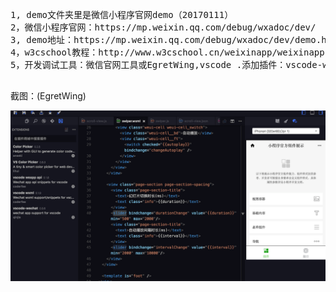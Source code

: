 <pre>

1, demo文件夹里是微信小程序官网demo（20170111）
2，微信小程序官网：https://mp.weixin.qq.com/debug/wxadoc/dev/
3, demo地址：https://mp.weixin.qq.com/debug/wxadoc/dev/demo.html
4，w3cschool教程：http://www.w3cschool.cn/weixinapp/weixinapp-event.html
5，开发调试工具：微信官网工具或EgretWing,vscode .添加插件：vscode-wechat，vscode-weapp api

</pre>
<p>截图：(EgretWing)</p>


![image](https://github.com/webdzq/wxchat/raw/master/images/wingwx.png)<br/>
